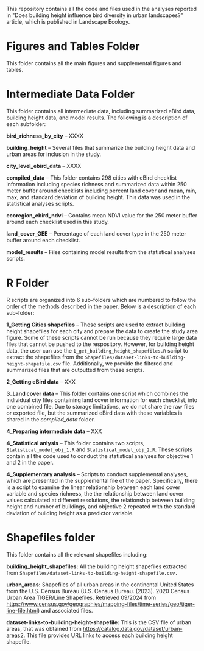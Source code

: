 This repository contains all the code and files used in the analyses reported in "Does building height influence bird diversity in urban landscapes?" article, which is published in Landscape Ecology.

# Figures and Tables Folder

This folder contains all the main figures and supplemental figures and tables.

# Intermediate Data Folder

This folder contains all intermediate data, including summarized eBird data, building height data, and model results. The following is a description of each subfolder:

**bird_richness_by_city** – XXXX

**building_height** – Several files that summarize the building height data and urban areas for inclusion in the study.

**city_level_ebird_data** – XXXX

**compiled_data** – This folder contains 298 cities with eBird checklist information including species richness and summarized data within 250 meter buffer around checklists including percent land cover and mean, min, max, and standard deviation of building height. This data was used in the statistical analyses scripts.

**ecoregion_ebird_ndvi** – Contains mean NDVI value for the 250 meter buffer around each checklist used in this study.

**land_cover_GEE** – Percentage of each land cover type in the 250 meter buffer around each checklist.

**model_results** – Files containing model results from the statistical analyses scripts.

# R Folder

R scripts are organized into 6 sub-folders which are numbered to follow the order of the methods described in the paper. Below is a description of each sub-folder:

**1_Getting Cities shapefiles** – These scripts are used to extract building height shapefiles for each city and prepare the data to create the study area figure. Some of these scripts cannot be run because they require large data files that cannot be pushed to the respository. However, for building height data, the user can use the `1_get_building_height_shapefiles.R` script to extract the shapefiles from the `Shapefiles/dataset-links-to-building-height-shapefile.csv` file. Additionally, we provide the filtered and summarized files that are outputted from these scripts.

**2_Getting eBird data** – XXX

**3_Land cover data** – This folder contains one script which combines the individual city files containing land cover information for each checklist, into one combined file. Due to storage limitations, we do not share the raw files or exported file, but the summarized eBird data with these variables is shared in the *compiled_data* folder.

**4_Preparing intermediate data** – XXX

**4_Statistical anlysis** – This folder contains two scripts, `Statistical_model_obj_1.R` and `Statistical_model_obj_2.R`. These scripts contain all the code used to conduct the statistical analyses for objective 1 and 2 in the paper.

**4_Supplementary analysis** – Scripts to conduct supplemental analyses, which are presented in the supplemental file of the paper. Specifically, there is a script to examine the linear relationship between each land cover variable and species richness, the the relationship between land cover values calculated at different resolutions, the relationship between building height and number of buildings, and objective 2 repeated with the standard deviation of building height as a predictor variable.

# Shapefiles folder

This folder contains all the relevant shapefiles including:

**building_height_shapefiles:** All the building height shapefiles extracted from `Shapefiles/dataset-links-to-building-height-shapefile.csv.`

**urban_areas:** Shapefiles of all urban areas in the continental United States from the U.S. Census Bureau (U.S. Census Bureau. (2023). 2020 Census Urban Area TIGER/Line Shapefiles. Retrieved 09/2024 from <https://www.census.gov/geographies/mapping-files/time-series/geo/tiger-line-file.html>) and associated files.

**dataset-links-to-building-height-shapefile:** This is the CSV file of urban areas, that was obtained from <https://catalog.data.gov/dataset/urban-areas2>. This file provides URL links to access each building height shapefile.
